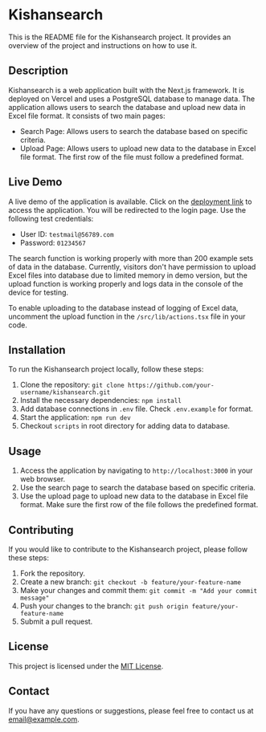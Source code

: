 # Kishansearch

This is the README file for the Kishansearch project. It provides an overview of the project and instructions on how to use it.

## Description

Kishansearch is a web application built with the Next.js framework. It is deployed on Vercel and uses a PostgreSQL database to manage data. The application allows users to search the database and upload new data in Excel file format. It consists of two main pages:

- Search Page: Allows users to search the database based on specific criteria.
- Upload Page: Allows users to upload new data to the database in Excel file format. The first row of the file must follow a predefined format.

## Live Demo

A live demo of the application is available. Click on the [deployment link](kishansearch-bay.vercel.app) to access the application. You will be redirected to the login page. Use the following test credentials:

- User ID: `testmail@56789.com`
- Password: `01234567`

The search function is working properly with more than 200 example sets of data in the database. Currently, visitors don't have permission to upload Excel files into database due to limited memory in demo version, but the upload function is working properly and logs data in the console of the device for testing.

To enable uploading to the database instead of logging of Excel data, uncomment the upload function in the `/src/lib/actions.tsx` file in your code.

## Installation

To run the Kishansearch project locally, follow these steps:

1. Clone the repository: `git clone https://github.com/your-username/kishansearch.git`
2. Install the necessary dependencies: `npm install`
3. Add database connections in `.env` file. Check `.env.example` for format.
4. Start the application: `npm run dev`
5. Checkout `scripts` in root directory for adding data to database.

## Usage

1. Access the application by navigating to `http://localhost:3000` in your web browser.
2. Use the search page to search the database based on specific criteria.
3. Use the upload page to upload new data to the database in Excel file format. Make sure the first row of the file follows the predefined format.

## Contributing

If you would like to contribute to the Kishansearch project, please follow these steps:

1. Fork the repository.
2. Create a new branch: `git checkout -b feature/your-feature-name`
3. Make your changes and commit them: `git commit -m "Add your commit message"`
4. Push your changes to the branch: `git push origin feature/your-feature-name`
5. Submit a pull request.

## License

This project is licensed under the [MIT License](LICENSE).

## Contact

If you have any questions or suggestions, please feel free to contact us at [email@example.com](mailto:email@example.com).
